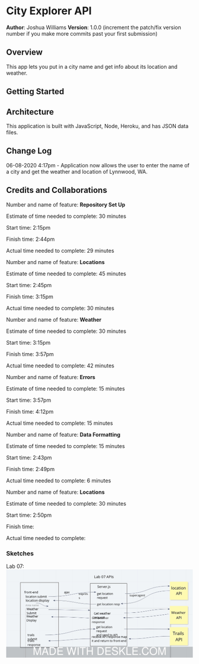 # City Explorer API

**Author**: Joshua Williams
**Version**: 1.0.0 (increment the patch/fix version number if you make more commits past your first submission)

## Overview
This app lets you put in a city name and get info about its location and weather.

## Getting Started
<!-- What are the steps that a user must take in order to build this app on their own machine and get it running? -->

## Architecture
This application is built with JavaScript, Node, Heroku, and has JSON data files. 

## Change Log
06-08-2020 4:17pm - Application now allows the user to enter the name of a city and get the weather and location of Lynnwood, WA.

<!-- 01-01-2001 4:59pm - Application now has a fully-functional express server, with a GET route for the location resource.  -->

## Credits and Collaborations
<!-- Give credit (and a link) to other people or resources that helped you build this application. -->

Number and name of feature: __Repository Set Up__

Estimate of time needed to complete: 30 minutes

Start time: 2:15pm

Finish time: 2:44pm

Actual time needed to complete: 29 minutes


Number and name of feature: __Locations__

Estimate of time needed to complete: 45 minutes

Start time: 2:45pm

Finish time: 3:15pm

Actual time needed to complete: 30 minutes


Number and name of feature: __Weather__

Estimate of time needed to complete: 30 minutes

Start time: 3:15pm

Finish time: 3:57pm

Actual time needed to complete: 42 minutes


Number and name of feature: __Errors__

Estimate of time needed to complete: 15 minutes

Start time: 3:57pm

Finish time: 4:12pm 

Actual time needed to complete: 15 minutes 


Number and name of feature: __Data Formatting__

Estimate of time needed to complete: 15 minutes

Start time: 2:43pm

Finish time: 2:49pm

Actual time needed to complete: 6 minutes


Number and name of feature: __Locations__

Estimate of time needed to complete: 30 minutes

Start time: 2:50pm

Finish time: 

Actual time needed to complete: 

 
### Sketches
Lab 07:
![](./images/lab07sketch.jpeg)
